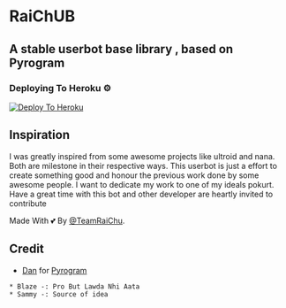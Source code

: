 # RaiChUB
## A stable userbot base library , based on Pyrogram


### Deploying To Heroku ⚙
[![Deploy To Heroku](https://www.herokucdn.com/deploy/button.svg)](https://heroku.com/deploy?template=https://github.com/ProXSammY/RaiChUB)

 
## Inspiration 
I was greatly inspired from some awesome projects like ultroid and nana. Both are milestone in their respective ways. This userbot is just a effort to create something good and honour the previous work done by some awesome people. I want to dedicate my work to one of my ideals pokurt. Have a great time with this bot and other developer are heartly invited to contribute


Made With 💕 By [@TeamRaiChu](https://t.me/RaichuOfficial).


## Credit
* [Dan](https://github.com/delivrance) for [Pyrogram](https://github.com/pyrogram/pyrogram)

```
* Blaze -: Pro But Lawda Nhi Aata 
* Sammy -: Source of idea
```

